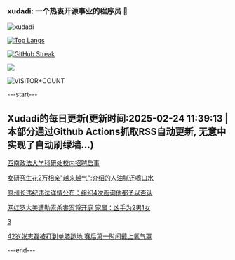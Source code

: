 ### xudadi: 一个热衷开源事业的程序员 👋

![xudadi](https://github-readme-stats-git-masterorgs-github-readme-stats-team.vercel.app/api?username=xudadi)

[![Top Langs](https://github-readme-stats.vercel.app/api/top-langs/?username=xudadi)](https://github.com/anuraghazra/github-readme-stats)

[![GitHub Streak](https://streak-stats.demolab.com?user=xudadi&locale=zh_Hans)](https://git.io/streak-stats)

![](https://raw.githubusercontent.com/xudadi/xudadi/main/assets/github-contribution-grid-snake.svg)

![VISITOR+COUNT](https://komarev.com/ghpvc/?username=xudadi&label=VISITOR+COUNT)


---start---

## Xudadi的每日更新(更新时间:2025-02-24 11:39:13 | 本部分通过Github Actions抓取RSS自动更新, 无意中实现了自动刷绿墙...)

[西南政法大学科研处校内招聘启事](https://www.gongkaoleida.com/article/2297346)

[女研究生花2万相亲"越来越气":介绍的人油腻还喷口水](https://m.163.com/news/article/JP3BVKJV00019B3E.html)

[原州长违纪违法详情公布：组织4次函询他都予以否认](https://m.163.com/news/article/JP32TDC00530M570.html)

[网红罗大美遭勒索杀害案将开庭 家属：凶手为2男1女](https://m.163.com/news/article/JP2MIB1K0514R9OJ.html)

[3](https://m.163.com/touch/news/sub/domestic)

[42岁张志磊被打到单膝跪地 赛后第一时间戴上氧气罩](https://m.163.com/news/article/JP2NSUOR0514R9P4.html)

---end---
